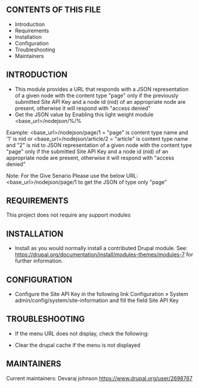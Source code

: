 CONTENTS OF THIS FILE
---------------------

  * Introduction
  * Requirements
  * Installation
  * Configuration
  * Troubleshooting
  * Maintainers

INTRODUCTION
-----------
  * This module provides a URL that responds with a JSON representation of a
 given node with the content type "page" only if the previously submitted
 Site API Key and a node id (nid) of an appropriate node are present,
 otherwise it will respond with "access denied"
  * Get the JSON value by Enabling this light weight module
  <base_url>/nodejson/%/%

 Example:
  <base_url>/nodejson/page/1 = "page" is content type name and '1' is nid
  or
  <base_url>/nodejson/article/2 = "article" is content type name and "2" is nid
  to JSON representation of a given node with the content type "page" only if
  the submitted Site API Key and a node id (nid) of an appropriate node are present,
  otherwise it will respond with "access denied"

  Note:
  For the Give Senario Please use the below URL:
  <base_url>/nodejson/page/1 to get the JSON of type only "page"

REQUIREMENTS
------------
  This project does not require any support modules

INSTALLATION
------------
 * Install as you would normally install a contributed Drupal module. See:
   https://drupal.org/documentation/install/modules-themes/modules-7
   for further information.

CONFIGURATION
-------------
 * Configure the Site API Key in the following link Configuration » System
   admin/config/system/site-information and fill the field Site API Key

TROUBLESHOOTING
---------------
 * If the menu URL does not display, check the following:
  - Clear the drupal cache if the menu is not displayed

MAINTAINERS
-----------
Current maintainers:
Devaraj johnson https://www.drupal.org/user/2698767
